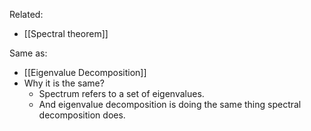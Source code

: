 Related:
- [[Spectral theorem]]

Same as:
- [[Eigenvalue Decomposition]]
- Why it is the same? 
	- Spectrum refers to a set of eigenvalues. 
	- And eigenvalue decomposition is doing the same thing spectral decomposition does. 
